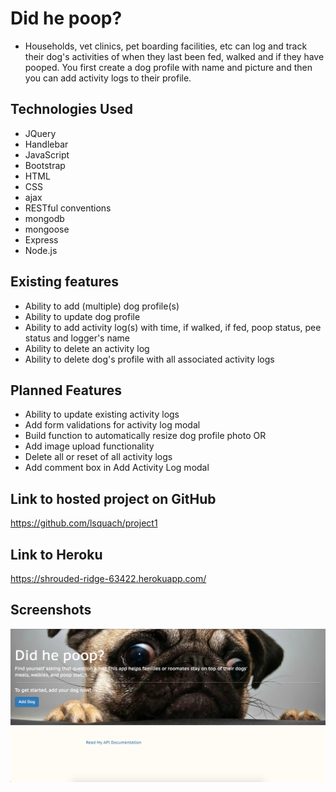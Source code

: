 # Did he poop?

* Households, vet clinics, pet boarding facilities, etc can log and track their dog's activities of when they last been fed, walked and if they have pooped. You first create a dog profile with name and picture and then you can add activity logs to their profile.

## Technologies Used

* JQuery
* Handlebar
* JavaScript
* Bootstrap
* HTML
* CSS
* ajax
* RESTful conventions
* mongodb
* mongoose
* Express
* Node.js

## Existing features

* Ability to add (multiple) dog profile(s)
* Ability to update dog profile
* Ability to add activity log(s) with time, if walked, if fed, poop status, pee status and logger's name
* Ability to delete an activity log
* Ability to delete dog's profile with all associated activity logs

## Planned Features

* Ability to update existing activity logs
* Add form validations for activity log modal
* Build function to automatically resize dog profile photo OR
* Add image upload functionality
* Delete all or reset of all activity logs
* Add comment box in Add Activity Log modal

## Link to hosted project on GitHub
https://github.com/lsquach/project1

## Link to Heroku
https://shrouded-ridge-63422.herokuapp.com/

## Screenshots
![alt text](https://github.com/lsquach/project1/blob/master/readme_images/didhepoop_1.png)
